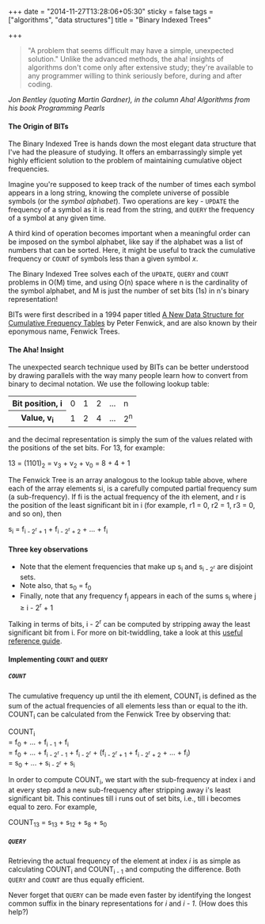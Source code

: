 +++
date = "2014-11-27T13:28:06+05:30"
sticky = false
tags = ["algorithms", "data structures"]
title = "Binary Indexed Trees"

+++

>"A problem that seems difficult may have a simple, unexpected solution." Unlike the advanced methods, the aha! insights of algorithms don't come only after extensive study; they're available to any programmer willing to think seriously before, during and after coding.

*Jon Bentley (quoting Martin Gardner), in the column Aha! Algorithms from his book Programming Pearls*

#### The Origin of BITs

The Binary Indexed Tree is hands down the most elegant data structure that I've had the pleasure of studying. It offers an embarrassingly simple yet highly efficient solution to the problem of maintaining cumulative object frequencies.

Imagine you're supposed to keep track of the number of times each symbol appears in a long string, knowing the complete universe of possible symbols (or the *symbol alphabet*). Two operations are key - `UPDATE` the frequency of a symbol as it is read from the string, and `QUERY` the frequency of a symbol at any given time.

A third kind of operation becomes important when a meaningful order can be imposed on the symbol alphabet, like say if the alphabet was a list of numbers that can be sorted. Here, it might be useful to track the cumulative frequency or `COUNT` of symbols less than a given symbol *x*.

The Binary Indexed Tree solves each of the `UPDATE`, `QUERY` and `COUNT` problems in O(M) time, and using O(n) space where n is the cardinality of the symbol alphabet, and M is just the number of set bits (1s) in n's binary representation!

BITs were first described in a 1994 paper titled [A New Data Structure for Cumulative Frequency Tables](http://pdf.aminer.org/001/073/976/a_new_data_structure_for_cumulative_frequency_tables.pdf) by Peter Fenwick, and are also known by their eponymous name, Fenwick Trees.

#### The Aha! Insight

The unexpected search technique used by BITs can be better understood by drawing parallels with the way many people learn how to convert from binary to decimal notation. We use the following lookup table:

<table>  
    <tbody><tr>
        <th><strong>Bit position, i</strong></th>
        <td>0</td>
        <td>1</td>
        <td>2</td>
        <td>...</td>
        <td>n</td>
    </tr>
    <tr>
        <th><strong>Value, v<sub>i</sub></strong></th>
        <td>1</td>
        <td>2</td>
        <td>4</td>
        <td>...</td>
        <td>2<sup>n</sup></td>
    </tr>
</tbody></table>

and the decimal representation is simply the sum of the values related with the positions of the set bits. For 13, for example:

<p>13 = (1101)<sub>2</sub> = v<sub>3</sub> + v<sub>2</sub> + v<sub>0</sub> = 8 + 4 + 1</p>

The Fenwick Tree is an array analogous to the lookup table above, where each of the array elements si, is a carefully computed partial frequency sum (a sub-frequency). If fi is the actual frequency of the ith element, and r is the position of the least significant bit in i (for example, r1 = 0, r2 = 1, r3 = 0, and so on), then

<p>s<sub>i</sub> = f<sub>i - 2<sup>r</sup> + 1</sub> + f<sub>i - 2<sup>r</sup> + 2</sub> + ... + f<sub>i</sub></p>

#### Three key observations

* Note that the element frequencies that make up s<sub>i</sub> and s<sub>i - 2<sup>r</sup></sub> are disjoint sets.
* Note also, that s<sub>0</sub> = f<sub>0</sub>
* Finally, note that any frequency f<sub>j</sub> appears in each of the sums s<sub>i</sub> where j ≥ i - 2<sup>r</sup> + 1

Talking in terms of bits, i - 2<sup>r</sup> can be computed by stripping away the least significant bit from i. For more on bit-twiddling, take a look at this [useful reference guide](https://graphics.stanford.edu/~seander/bithacks.html).

#### Implementing `COUNT` and `QUERY`

##### `COUNT`
The cumulative frequency up until the ith element, COUNT<sub>i</sub> is defined as the sum of the actual frequencies of all elements less than or equal to the ith. COUNT<sub>i</sub> can be calculated from the Fenwick Tree by observing that:

<p>COUNT<sub>i</sub> <br>
= f<sub>0</sub> + ... + f<sub>i - 1</sub> + f<sub>i</sub><br>
= f<sub>0</sub> + ... + f<sub>i - 2<sup>r</sup> - 1</sub> + f<sub>i - 2<sup>r</sup></sub> + (f<sub>i - 2<sup>r</sup> + 1</sub> + f<sub>i - 2<sup>r</sup> + 2</sub> + ... + f<sub>i</sub>)<br>
= s<sub>0</sub> + ... + s<sub>i - 2<sup>r</sup></sub> + s<sub>i</sub></p>

In order to compute COUNT<sub>i</sub>, we start with the sub-frequency at index i and at every step add a new sub-frequency after stripping away i's least significant bit. This continues till i runs out of set bits, i.e., till i becomes equal to zero. For example,

<p>COUNT<sub>13</sub> = s<sub>13</sub> + s<sub>12</sub> + s<sub>8</sub> + s<sub>0</sub></p>

##### `QUERY`
Retrieving the actual frequency of the element at index *i* is as simple as calculating COUNT<sub>i</sub> and COUNT<sub>i - 1</sub> and computing the difference. Both `QUERY` and `COUNT` are thus equally efficient.

Never forget that `QUERY` can be made even faster by identifying the longest common suffix in the binary representations for *i* and *i - 1*. (How does this help?)
